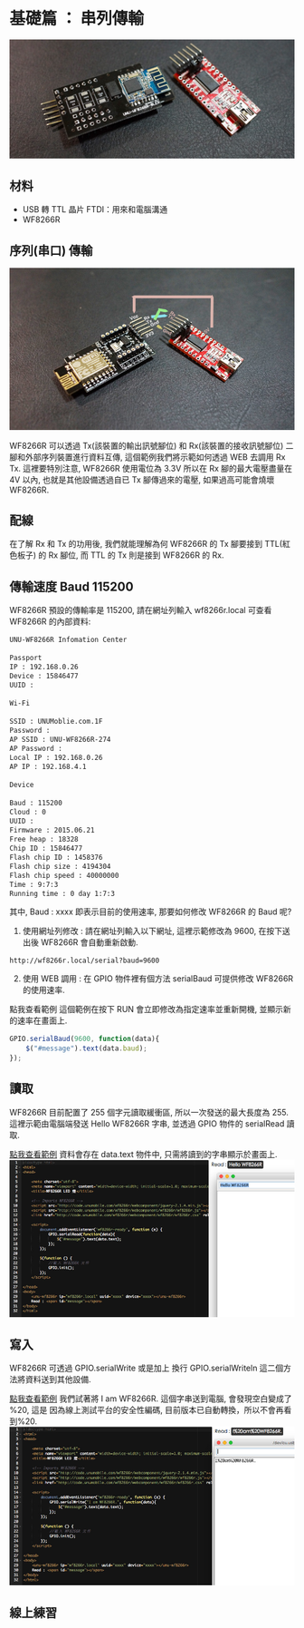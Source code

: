 
# 基礎篇 ： 串列傳輸

![](06_Serial_1200.jpg)


## 材料
* USB 轉 TTL 晶片 FTDI：用來和電腦溝通
* WF8266R

## 序列(串口) 傳輸

![](06_Serial_1.jpg)

WF8266R 可以透過 Tx(該裝置的輸出訊號腳位) 和 Rx(該裝置的接收訊號腳位) 二腳和外部序列裝置進行資料互傳, 這個範例我們將示範如何透過 WEB 去調用 Rx Tx. 這裡要特別注意, WF8266R 使用電位為 3.3V 所以在 Rx 腳的最大電壓盡量在 4V 以內, 也就是其他設備透過自已 Tx 腳傳過來的電壓, 如果過高可能會燒壞 WF8266R.


## 配線
在了解 Rx 和 Tx 的功用後, 我們就能理解為何 WF8266R 的 Tx 腳要接到 TTL(紅色板子) 的 Rx 腳位, 而 TTL 的 Tx 則是接到 WF8266R 的 Rx.


## 傳輸速度 Baud 115200
WF8266R 預設的傳輸率是 115200, 請在網址列輸入 wf8266r.local 可查看 WF8266R 的內部資料:
```
UNU-WF8266R Infomation Center

Passport
IP : 192.168.0.26
Device : 15846477
UUID : 

Wi-Fi

SSID : UNUMoblie.com.1F
Password : 
AP SSID : UNU-WF8266R-274
AP Password : 
Local IP : 192.168.0.26
AP IP : 192.168.4.1

Device

Baud : 115200
Cloud : 0
UUID : 
Firmware : 2015.06.21
Free heap : 18328
Chip ID : 15846477
Flash chip ID : 1458376
Flash chip size : 4194304
Flash chip speed : 40000000
Time : 9:7:3
Running time : 0 day 1:7:3
```
其中, Baud : xxxx 即表示目前的使用速率, 那要如何修改 WF8266R 的 Baud 呢?

1. 使用網址列修改 : 請在網址列輸入以下網址, 這裡示範修改為 9600, 在按下送出後 WF8266R 會自動重新啟動.
```
http://wf8266r.local/serial?baud=9600
```
2. 使用 WEB 調用 : 在 GPIO 物件裡有個方法 serialBaud 可提供修改 WF8266R 的使用速率.

點我查看範例 這個範例在按下 RUN 會立即修改為指定速率並重新開機, 並顯示新的速率在畫面上.
```javascript
GPIO.serialBaud(9600, function(data){
    $("#message").text(data.baud);
});
```

## 讀取
WF8266R 目前配置了 255 個字元讀取緩衝區, 所以一次發送的最大長度為 255. 這裡示範由電腦端發送 Hello WF8266R 字串, 並透過 GPIO 物件的 serialRead 讀取.

[點我查看範例](http://code.unumobile.com/wf8266r/Default?templateName=06_SerialRead.html) 資料會存在 data.text 物件中, 只需將讀到的字串顯示於畫面上.
[![](06_Serial_2.jpg)](http://code.unumobile.com/wf8266r/Default?templateName=06_SerialRead.html)


## 寫入
WF8266R 可透過 GPIO.serialWrite 或是加上 換行 GPIO.serialWriteln 這二個方法將資料送到其他設備.

[點我查看範例](http://code.unumobile.com/wf8266r/Default?templateName=06_SerialWrite.html) 我們試著將 I am WF8266R. 這個字串送到電腦, 會發現空白變成了 %20, 這是 因為線上測試平台的安全性編碼, 目前版本已自動轉換，所以不會再看到%20.
[![](06_Serial_3.jpg)](http://code.unumobile.com/wf8266r/Default?templateName=06_SerialWrite.html)

## 線上練習

